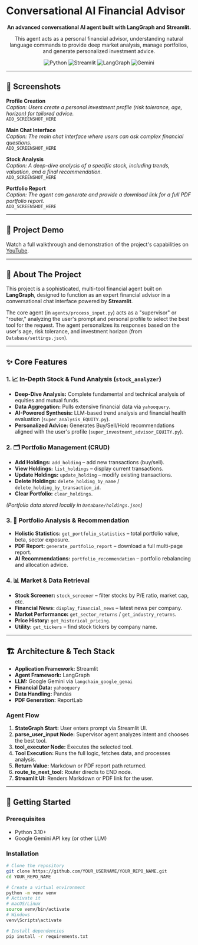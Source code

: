 # Conversational AI Financial Advisor

<p align="center"><b>An advanced conversational AI agent built with LangGraph and Streamlit.</b></p>
<p align="center">
This agent acts as a personal financial advisor, understanding natural language commands to provide deep market analysis, manage portfolios, and generate personalized investment advice.
</p>

<p align="center">
<img alt="Python" src="https://img.shields.io/badge/Python-3.11%2B-blue?style=for-the-badge&logo=python&logoColor=white"/>
<img alt="Streamlit" src="https://img.shields.io/badge/Streamlit-1.30%2B-red?style=for-the-badge&logo=streamlit&logoColor=white"/>
<img alt="LangGraph" src="https://img.shields.io/badge/LangGraph-0.1%2B-blueviolet?style=for-the-badge&logo=langchain&logoColor=white"/>
<img alt="Gemini" src="https://img.shields.io/badge/Google%20Gemini-API-orange?style=for-the-badge&logo=google&logoColor=white"/>
</p>

---

## 📸 Screenshots

**Profile Creation**  
*Caption: Users create a personal investment profile (risk tolerance, age, horizon) for tailored advice.*  
`ADD_SCREENSHOT_HERE`

**Main Chat Interface**  
*Caption: The main chat interface where users can ask complex financial questions.*  
`ADD_SCREENSHOT_HERE`

**Stock Analysis**  
*Caption: A deep-dive analysis of a specific stock, including trends, valuation, and a final recommendation.*  
`ADD_SCREENSHOT_HERE`

**Portfolio Report**  
*Caption: The agent can generate and provide a download link for a full PDF portfolio report.*  
`ADD_SCREENSHOT_HERE`

---

## 🎥 Project Demo

Watch a full walkthrough and demonstration of the project's capabilities on [YouTube](YOUR_YOUTUBE_LINK_HERE).

---

## 🤖 About The Project

This project is a sophisticated, multi-tool financial agent built on **LangGraph**, designed to function as an expert financial advisor in a conversational chat interface powered by **Streamlit**.

The core agent (in `agents/process_input.py`) acts as a "supervisor" or "router," analyzing the user's prompt and personal profile to select the best tool for the request. The agent personalizes its responses based on the user's age, risk tolerance, and investment horizon (from `Database/settings.json`).

---

## ✨ Core Features

### 1. 📈 In-Depth Stock & Fund Analysis (`stock_analyzer`)
- **Deep-Dive Analysis:** Complete fundamental and technical analysis of equities and mutual funds.  
- **Data Aggregation:** Pulls extensive financial data via `yahooquery`.  
- **AI-Powered Synthesis:** LLM-based trend analysis and financial health evaluation (`super_analysis_EQUITY.py`).  
- **Personalized Advice:** Generates Buy/Sell/Hold recommendations aligned with the user's profile (`super_investment_advisor_EQUITY.py`).

### 2. 🗂️ Portfolio Management (CRUD)
- **Add Holdings:** `add_holding` – add new transactions (buy/sell).  
- **View Holdings:** `list_holdings` – display current transactions.  
- **Update Holdings:** `update_holding` – modify existing transactions.  
- **Delete Holdings:** `delete_holding_by_name` / `delete_holding_by_transaction_id`.  
- **Clear Portfolio:** `clear_holdings`.  

*(Portfolio data stored locally in `Database/holdings.json`)*

### 3. 📑 Portfolio Analysis & Recommendation
- **Holistic Statistics:** `get_portfolio_statistics` – total portfolio value, beta, sector exposure.  
- **PDF Report:** `generate_portfolio_report` – download a full multi-page report.  
- **AI Recommendations:** `portfolio_recommendation` – portfolio rebalancing and allocation advice.

### 4. 📊 Market & Data Retrieval
- **Stock Screener:** `stock_screener` – filter stocks by P/E ratio, market cap, etc.  
- **Financial News:** `display_financial_news` – latest news per company.  
- **Market Performance:** `get_sector_returns` / `get_industry_returns`.  
- **Price History:** `get_historical_pricing`.  
- **Utility:** `get_tickers` – find stock tickers by company name.

---

## 🏗️ Architecture & Tech Stack

- **Application Framework:** Streamlit  
- **Agent Framework:** LangGraph  
- **LLM:** Google Gemini via `langchain_google_genai`  
- **Financial Data:** `yahooquery`  
- **Data Handling:** Pandas  
- **PDF Generation:** ReportLab  

### Agent Flow
1. **StateGraph Start:** User enters prompt via Streamlit UI.  
2. **parse_user_input Node:** Supervisor agent analyzes intent and chooses the best tool.  
3. **tool_executor Node:** Executes the selected tool.  
4. **Tool Execution:** Runs the full logic, fetches data, and processes analysis.  
5. **Return Value:** Markdown or PDF report path returned.  
6. **route_to_next_tool:** Router directs to END node.  
7. **Streamlit UI:** Renders Markdown or PDF link for the user.

---

## 🚀 Getting Started

### Prerequisites
- Python 3.10+  
- Google Gemini API key (or other LLM)

### Installation
```bash
# Clone the repository
git clone https://github.com/YOUR_USERNAME/YOUR_REPO_NAME.git
cd YOUR_REPO_NAME

# Create a virtual environment
python -m venv venv
# Activate it
# macOS/Linux
source venv/bin/activate
# Windows
venv\Scripts\activate

# Install dependencies
pip install -r requirements.txt
